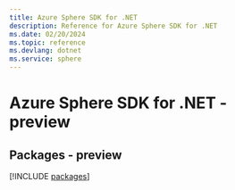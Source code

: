 ```yaml
---
title: Azure Sphere SDK for .NET
description: Reference for Azure Sphere SDK for .NET
ms.date: 02/20/2024
ms.topic: reference
ms.devlang: dotnet
ms.service: sphere
---
```

# Azure Sphere SDK for .NET - preview
## Packages - preview
[!INCLUDE [packages](sphere-index.md)]